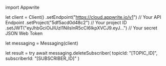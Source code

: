 import Appwrite

let client = Client()
    .setEndpoint("https://cloud.appwrite.io/v1") // Your API Endpoint
    .setProject("5df5acd0d48c2") // Your project ID
    .setJWT("eyJhbGciOiJIUzI1NiIsInR5cCI6IkpXVCJ9.eyJ...") // Your secret JSON Web Token

let messaging = Messaging(client)

let result = try await messaging.deleteSubscriber(
    topicId: "[TOPIC_ID]",
    subscriberId: "[SUBSCRIBER_ID]"
)

